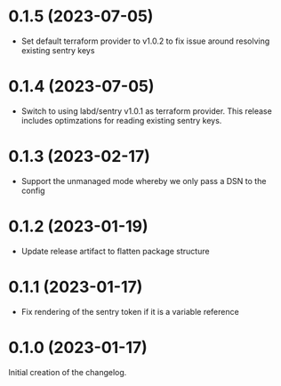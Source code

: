 # 0.1.5 (2023-07-05)
- Set default terraform provider to v1.0.2 to fix issue around resolving
  existing sentry keys

# 0.1.4 (2023-07-05)
- Switch to using labd/sentry v1.0.1 as terraform provider. This release
  includes optimzations for reading existing sentry keys.

# 0.1.3 (2023-02-17)
- Support the unmanaged mode whereby we only pass a DSN to the config

# 0.1.2 (2023-01-19)
- Update release artifact to flatten package structure

# 0.1.1 (2023-01-17)
- Fix rendering of the sentry token if it is a variable reference

# 0.1.0 (2023-01-17)
Initial creation of the changelog.
